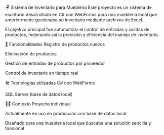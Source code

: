 🪑 Sistema de Inventario para Mueblería
Este proyecto es un sistema de escritorio desarrollado en C# con WebForms para una mueblería local que anteriormente gestionaba su inventario mediante archivos de Excel.

El objetivo principal fue automatizar el control de entradas y salidas de productos, mejorando así la precisión y eficiencia del manejo de inventario.

🧩 Funcionalidades
Registro de productos nuevos

Eliminación de productos

Gestión de entradas de productos por proveedor

Control de inventario en tiempo real

🛠️ Tecnologías utilizadas
C# con WebForms

SQL Server (base de datos local)

🧑‍💼 Contexto
Proyecto individual

Actualmente en uso en producción con base de datos local

Diseñado para una mueblería local que buscaba una solución sencilla y funcional
